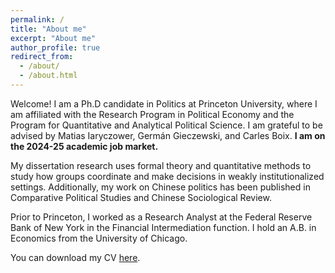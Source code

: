 ```yaml
---
permalink: /
title: "About me"
excerpt: "About me"
author_profile: true
redirect_from: 
  - /about/
  - /about.html
---
```


Welcome! I am a Ph.D candidate in Politics at Princeton University, where I am affiliated with the Research Program in Political Economy and the Program for Quantitative and Analytical Political Science. I am grateful to be advised by Matias Iaryczower, Germán Gieczewski, and Carles Boix. **I am on the 2024-25 academic job market.**

My dissertation research uses formal theory and quantitative methods to study how groups coordinate and make decisions in weakly institutionalized settings. Additionally, my work on Chinese politics has been published in Comparative Political Studies and Chinese Sociological Review. 

Prior to Princeton, I worked as a Research Analyst at the Federal Reserve Bank of New York in the Financial Intermediation function. I hold an A.B. in Economics from the University of Chicago. 

You can download my CV [here](https://ecyao.github.io/files/pdf/cv_eyao.pdf).
